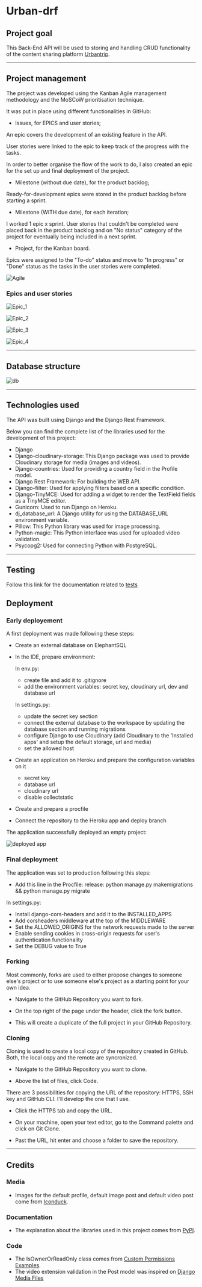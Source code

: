 # Urban-drf

## Project goal

This Back-End API will be used to storing and handling CRUD functionality of the content sharing platform [Urbantrip](https://github.com/sbojorge/urbantrip).

---

## Project management

The project was developed using the Kanban Agile management methodology and the MoSCoW prioritisation technique.

It was put in place using different functionalities in GitHub:

- Issues, for EPICS and user stories;

An epic covers the development of an existing feature in the API.

User stories were linked to the epic to keep track of the progress with the tasks.

In order to better organise the flow of the work to do, I also created an epic for the set up and final deployment of the project.

- Milestone (without due date), for the product backlog;

Ready-for-development epics were stored in the product backlog before starting a sprint.

- Milestone (WITH due date), for each iteration;

I worked 1 epic x sprint.
User stories that couldn't be completed were placed back in the product backlog and on "No status" category of the project for eventually being included in a next sprint.

- Project, for the Kanban board.

Epics were assigned to the "To-do" status and move to "In progress" or "Done" status as the tasks in the user stories were completed.

![Agile](/static/images/agile/picture_1.png)

### Epics and user stories

![Epic_1](/static/images/agile/picture_2.png)

![Epic_2](/static/images/agile/picture_3.png)

![Epic_3](/static/images/agile/picture_4.png)

![Epic_4](/static/images/agile/picture_5.png)

---

## Database structure

![db](/static/images/erd/picture_1.png)

---

## Technologies used

The API was built using Django and the Django Rest Framework.

Below you can find the complete list of the libraries used for the development of this project:

- Django
- Django-cloudinary-storage: This Django package was used to provide Cloudinary storage for media (images and videos).
- Django-countries: Used for providing a country field in the Profile model.
- Django Rest Framework: For building the WEB API.
- Django-filter: Used for applying filters based on a specific condition.
- Django-TinyMCE: Used for adding a widget to render the TextField fields as a TinyMCE editor.
- Gunicorn: Used to run Django on Heroku.
- dj_database_url: A Django utility for using the DATABASE_URL environment variable.
- Pillow: This Python library was used for image processing.
- Python-magic: This Python interface was used for uploaded video validation.
- Psycopg2: Used for connecting Python with PostgreSQL.

---

## Testing

Follow this link for the documentation related to [tests](/TESTING.md)

## Deployment

### Early deployement

A first deployment was made following these steps:

- Create an external database on ElephantSQL
- In the IDE, prepare environment:

  In env.py:

  - create file and add it to .gitignore
  - add the environment variables: secret key, cloudinary url, dev and database url

  In settings.py:

  - update the secret key section
  - connect the external database to the workspace by updating the database section and running migrations
  - configure Django to use Cloudinary (add Cloudinary to the 'Installed apps' and setup the default storage, url and media)
  - set the allowed host

- Create an application on Heroku and prepare the configuration variables on it

  - secret key
  - database url
  - cloudinary url
  - disable collectstatic

- Create and prepare a procfile
- Connect the repository to the Heroku app and deploy branch

The application successfully deployed an empty project:

![deployed app](/static/images/deployment/picture_1.png)

### Final deployment

The application was set to production following this steps:

- Add this line in the Procfile: release: python manage.py makemigrations && python manage.py migrate

In settings.py:

- Install django-cors-headers and add it to the INSTALLED_APPS
- Add corsheaders middleware at the top of the MIDDLEWARE
- Set the ALLOWED_ORIGINS for the network requests made to the server
- Enable sending cookies in cross-origin requests for user's authentication functionality
- Set the DEBUG value to True

### Forking

Most commonly, forks are used to either propose changes to someone else's project or to use someone else's project as a starting point for your own idea.

- Navigate to the GitHub Repository you want to fork.

- On the top right of the page under the header, click the fork button.

- This will create a duplicate of the full project in your GitHub Repository.

### Cloning

Cloning is used to create a local copy of the repository created in GitHub.
Both, the local copy and the remote are syncronized.

- Navigate to the GitHub Repository you want to clone.

- Above the list of files, click Code.

There are 3 possibilities for copying the URL of the repository: HTTPS, SSH key and GitHub CLI.
I'll develop the one that I use.

- Click the HTTPS tab and copy the URL.

- On your machine, open your text editor, go to the Command palette and click on Git Clone.

- Past the URL, hit enter and choose a folder to save the repository.

   

---

## Credits

### Media

- Images for the default profile, default image post and default video post come from [Iconduck](https://iconduck.com/).

### Documentation

- The explanation about the libraries used in this project comes from [PyPI](https://pypi.org/).

### Code

- The IsOwnerOrReadOnly class comes from [Custom Permissions Examples](https://www.django-rest-framework.org/api-guide/permissions/#api-reference).
- The video extension validation in the Post model was inspired on [Django Media Files](https://www.youtube.com/watch?v=UcUm82jWeKc)
